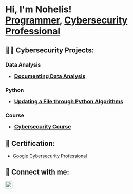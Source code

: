 <h1>Hi, I'm Nohelis! <br/><a href="https://github.com/nohelis0610">Programmer</a>, <a href="https://www.linkedin.com/in/nohelisfernandez/">Cybersecurity Professional</a>

<h2>👨‍💻 Cybersecurity Projects:</h2>


<h3> Data Analysis

  - [Documenting Data Analysis](https://github.com/nohelis0610/Documenting-Data-Analysis)

<h3> Python

  - [Updating a File through Python Algorithms](https://github.com/nohelis0610/Python-algorithm)

<h3> Course

  - [Cybersecurity Course](https://github.com/nohelis0610/Cybersecurity-Course)


<h2>📝 Certification:</h2>

- [Google Cybersecurity Professional](https://www.coursera.org/account/accomplishments/professional-cert/R849F7ZD6YTM)


<h2> 🤳 Connect with me:</h2>


[<img align="left" alt="NohelisFernandez | LinkedIn" width="22px" src="https://cdn.jsdelivr.net/npm/simple-icons@v3/icons/linkedin.svg" />][linkedin]


[linkedin]: https://www.linkedin.com/in/nohelisfernandez/
